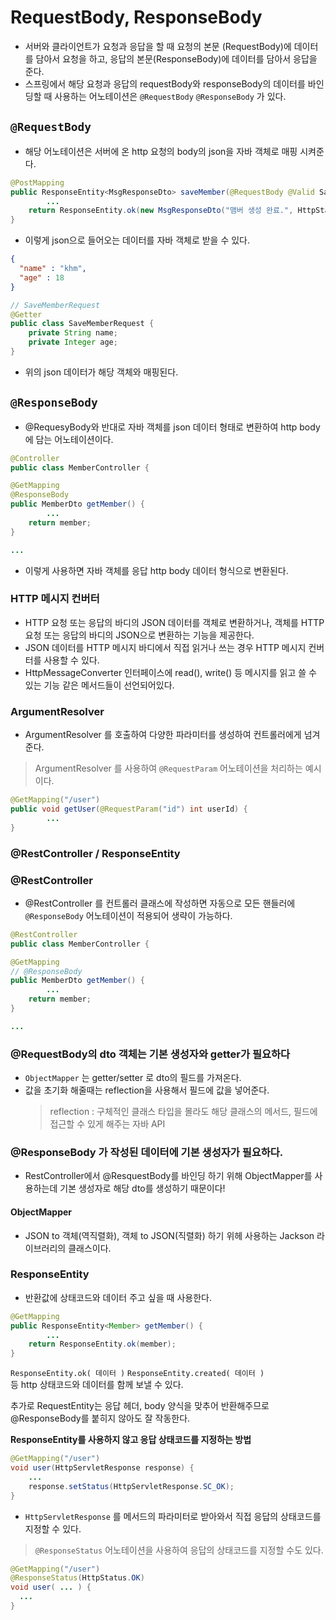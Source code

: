 # RequestBody, ResponseBody

- 서버와 클라이언트가 요청과 응답을 할 때 요청의 본문 (RequestBody)에 데이터를 담아서 요청을 하고, 응답의 본문(ResponseBody)에 데이터를 담아서 응답을 준다.
- 스프링에서 해당 요청과 응답의 requestBody와 responseBody의 데이터를 바인딩할 때 사용하는 어노테이션은 `@RequestBody` `@ResponseBody` 가 있다.

## `@RequestBody`
-  해당 어노테이션은 서버에 온 http 요청의 body의 json을 자바 객체로 매핑 시켜준다.

```java
@PostMapping
public ResponseEntity<MsgResponseDto> saveMember(@RequestBody @Valid SaveMemberRequest request) {
        ...
    return ResponseEntity.ok(new MsgResponseDto("맴버 생성 완료.", HttpStatus.CREATED.value()));
}
```
- 이렇게 json으로 들어오는 데이터를 자바 객체로 받을 수 있다.

```json
{
  "name" : "khm",
  "age" : 18
}
```
```java
// SaveMemberRequest
@Getter
public class SaveMemberRequest {
    private String name;
    private Integer age;
}
```

- 위의 json 데이터가 해당 객체와 매핑된다.


## `@ResponseBody`
- @RequesyBody와 반대로 자바 객체를 json 데이터 형태로 변환하여 http body에 담는 어노테이션이다.
```java
@Controller
public class MemberController {

@GetMapping
@ResponseBody
public MemberDto getMember() {
        ...
    return member;
}

...
```
- 이렇게 사용하면 자바 객체를 응답 http body 데이터 형식으로 변환된다.


### HTTP 메시지 컨버터
- HTTP 요청 또는 응답의 바디의 JSON 데이터를 객체로 변환하거나, 객체를 HTTP 요청 또는 응답의 바디의 JSON으로 변환하는 기능을 제공한다.
- JSON 데이터를 HTTP 메시지 바디에서 직접 읽거나 쓰는 경우 HTTP 메시지 컨버터를 사용할 수 있다.
- HttpMessageConverter 인터페이스에 read(), write() 등 메시지를 읽고 쓸 수 있는 기능 같은 메서드들이 선언되어있다.

### ArgumentResolver
- ArgumentResolver 를 호출하여 다양한 파라미터를 생성하여 컨트롤러에게 넘겨준다.

> ArgumentResolver 를 사용하여 `@RequestParam` 어노테이션을 처리하는 예시이다.
```java
@GetMapping("/user")
public void getUser(@RequestParam("id") int userId) {
        ...
}
```

### @RestController / ResponseEntity

### @RestController
- @RestController 를 컨트롤러 클래스에 작성하면 자동으로 모든 핸들러에 `@ResponseBody` 어노테이션이 적용되어 생략이 가능하다.


```java
@RestController
public class MemberController {

@GetMapping
// @ResponseBody
public MemberDto getMember() {
        ...
    return member;
}

...
```

### @RequestBody의 dto 객체는 기본 생성자와 getter가 필요하다
- `ObjectMapper` 는 getter/setter 로 dto의 필드를 가져온다.
- 값을 초기화 해줄때는 reflection을 사용해서 필드에 값을 넣어준다.
    > reflection : 구체적인 클래스 타입을 몰라도 해당 클래스의 메서드, 필드에 접근할 수 있게 해주는 자바 API


### @ResponseBody 가 작성된 데이터에 기본 생성자가 필요하다.
- RestController에서 @ResquestBody를 바인딩 하기 위해 ObjectMapper를 사용하는데 기본 생성자로 해당 dto를 생성하기 때문이다! 

#### ObjectMapper
- JSON to 객체(역직렬화), 객체 to JSON(직렬화) 하기 위헤 사용하는 Jackson 라이브러리의 클래스이다.

### ResponseEntity
- 반환값에 상태코드와 데이터 주고 싶을 때 사용한다.

```java
@GetMapping
public ResponseEntity<Member> getMember() {
        ...
    return ResponseEntity.ok(member);
}
```

`ResponseEntity.ok( 데이터 )`
`ResponseEntity.created( 데이터 )`   
등 http 상태코드와 데이터를 함께 보낼 수 있다.   

추가로 RequestEntity는 응답 헤더, body 양식을 맞추어 반환해주므로 @ResponseBody를 붙히지 않아도 잘 작동한다.

**ResponseEntity를 사용하지 않고 응답 상태코드를 지정하는 방법**

```java
@GetMapping("/user")
void user(HttpServletResponse response) {
    ...
    response.setStatus(HttpServletResponse.SC_OK);
}
```

- `HttpServletResponse` 를 메서드의 파라미터로 받아와서 직접 응답의 상태코드를 지정할 수 있다.

> `@ResponseStatus` 어노테이션을 사용하여 응답의 상태코드를 지정할 수도 있다.
```java
@GetMapping("/user")
@ResponseStatus(HttpStatus.OK)
void user( ... ) {
  ...
}
```